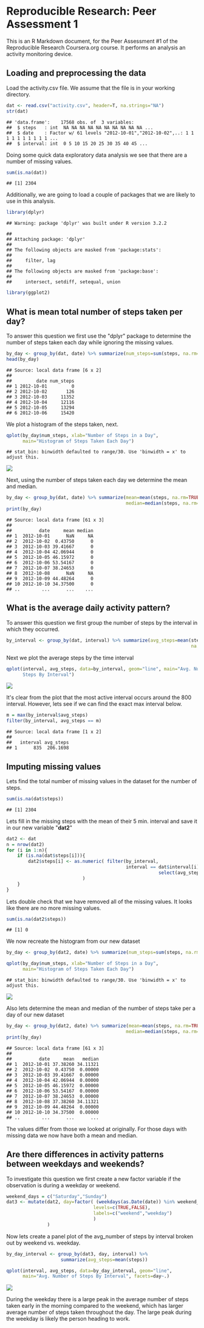 # Reproducible Research: Peer Assessment 1

This is an R Markdown document, for the Peer Assessment #1 of the Reproducible
Research Coursera.org course. It performs an analysis an activity monitoring 
device.

## Loading and preprocessing the data
Load the activity.csv file. We assume that the file is in your working 
directory.

```r
dat <- read.csv("activity.csv", header=T, na.strings="NA")
str(dat)
```

```
## 'data.frame':	17568 obs. of  3 variables:
##  $ steps   : int  NA NA NA NA NA NA NA NA NA NA ...
##  $ date    : Factor w/ 61 levels "2012-10-01","2012-10-02",..: 1 1 1 1 1 1 1 1 1 1 ...
##  $ interval: int  0 5 10 15 20 25 30 35 40 45 ...
```

Doing some quick data exploratory data analysis we see that there are a number 
of missing values.

```r
sum(is.na(dat))
```

```
## [1] 2304
```

Additionally, we are going to load a couple of packages that we are likely to 
use in this analysis.

```r
library(dplyr)
```

```
## Warning: package 'dplyr' was built under R version 3.2.2
```

```
## 
## Attaching package: 'dplyr'
## 
## The following objects are masked from 'package:stats':
## 
##     filter, lag
## 
## The following objects are masked from 'package:base':
## 
##     intersect, setdiff, setequal, union
```

```r
library(ggplot2)
```




## What is mean total number of steps taken per day?
To answer this question we first use the "dplyr" package to determine the number
of steps taken each day while ignoring the missing values.

```r
by_day <- group_by(dat, date) %>% summarize(num_steps=sum(steps, na.rm=TRUE))
head(by_day)
```

```
## Source: local data frame [6 x 2]
## 
##         date num_steps
## 1 2012-10-01         0
## 2 2012-10-02       126
## 3 2012-10-03     11352
## 4 2012-10-04     12116
## 5 2012-10-05     13294
## 6 2012-10-06     15420
```

We plot a histogram of the steps taken, next.

```r
qplot(by_day$num_steps, xlab="Number of Steps in a Day", 
      main="Histogram of Steps Taken Each Day")
```

```
## stat_bin: binwidth defaulted to range/30. Use 'binwidth = x' to adjust this.
```

![](PA1_template_files/figure-html/unnamed-chunk-5-1.png) 

Next, using the number of steps taken each day we determine the mean and median.

```r
by_day <- group_by(dat, date) %>% summarize(mean=mean(steps, na.rm=TRUE),
                                            median=median(steps, na.rm=TRUE))
print(by_day)
```

```
## Source: local data frame [61 x 3]
## 
##          date     mean median
## 1  2012-10-01      NaN     NA
## 2  2012-10-02  0.43750      0
## 3  2012-10-03 39.41667      0
## 4  2012-10-04 42.06944      0
## 5  2012-10-05 46.15972      0
## 6  2012-10-06 53.54167      0
## 7  2012-10-07 38.24653      0
## 8  2012-10-08      NaN     NA
## 9  2012-10-09 44.48264      0
## 10 2012-10-10 34.37500      0
## ..        ...      ...    ...
```




## What is the average daily activity pattern?
To answer this question we first group the number of steps by the interval in 
which they occurred.

```r
by_interval <- group_by(dat, interval) %>% summarize(avg_steps=mean(steps, 
                                                                    na.rm=TRUE))
```

Next we plot the average steps by the time interval

```r
qplot(interval, avg_steps, data=by_interval, geom="line", main="Avg. Number of 
      Steps By Interval")
```

![](PA1_template_files/figure-html/unnamed-chunk-8-1.png) 

It's clear from the plot that the most active interval occurs around the 800
interval. However, lets see if we can find the exact max interval below.

```r
m = max(by_interval$avg_steps)
filter(by_interval, avg_steps == m)
```

```
## Source: local data frame [1 x 2]
## 
##   interval avg_steps
## 1      835  206.1698
```




## Imputing missing values
Lets find the total number of missing values in the dataset for the number of steps.

```r
sum(is.na(dat$steps))
```

```
## [1] 2304
```

Lets fill in the missing steps with the mean of their 5 min. interval and save 
it in our new variable "**dat2**"

```r
dat2 <- dat
n = nrow(dat2)
for (i in 1:n){
    if (is.na(dat$steps[i])){
        dat2$steps[i] <- as.numeric( filter(by_interval, 
                                            interval == dat$interval[i]) %>% 
                                                        select(avg_steps)
                            )
    }
}
```
Lets double check that we have removed all of the missing values. It looks like
there are no more missing values.

```r
sum(is.na(dat2$steps))
```

```
## [1] 0
```

We now recreate the histogram from our new dataset

```r
by_day <- group_by(dat2, date) %>% summarize(num_steps=sum(steps, na.rm=TRUE))

qplot(by_day$num_steps, xlab="Number of Steps in a Day", 
      main="Histogram of Steps Taken Each Day")
```

```
## stat_bin: binwidth defaulted to range/30. Use 'binwidth = x' to adjust this.
```

![](PA1_template_files/figure-html/unnamed-chunk-13-1.png) 

Also lets determine the mean and median of the number of steps take per a day of
our new dataset

```r
by_day <- group_by(dat2, date) %>% summarize(mean=mean(steps, na.rm=TRUE),
                                            median=median(steps, na.rm=TRUE))
print(by_day)
```

```
## Source: local data frame [61 x 3]
## 
##          date     mean   median
## 1  2012-10-01 37.38260 34.11321
## 2  2012-10-02  0.43750  0.00000
## 3  2012-10-03 39.41667  0.00000
## 4  2012-10-04 42.06944  0.00000
## 5  2012-10-05 46.15972  0.00000
## 6  2012-10-06 53.54167  0.00000
## 7  2012-10-07 38.24653  0.00000
## 8  2012-10-08 37.38260 34.11321
## 9  2012-10-09 44.48264  0.00000
## 10 2012-10-10 34.37500  0.00000
## ..        ...      ...      ...
```

The values differ from those we looked at originally. For those days with 
missing data we now have both a mean and median. 




## Are there differences in activity patterns between weekdays and weekends?
To investigate this question we first create a new factor variable if the 
observation is during a weekday or weekend.

```r
weekend_days = c("Saturday","Sunday")
dat3 <- mutate(dat2, day=factor( (weekdays(as.Date(date)) %in% weekend_days),
                                levels=c(TRUE,FALSE), 
                                labels=c("weekend","weekday")
                                )
               )
```

Now lets create a panel plot of the avg_number of steps by interval broken out 
by weekend vs. weekday.

```r
by_day_interval <- group_by(dat3, day, interval) %>% 
                    summarize(avg_steps=mean(steps))

qplot(interval, avg_steps, data=by_day_interval, geom="line", 
      main="Avg. Number of Steps By Interval", facets=day~.)
```

![](PA1_template_files/figure-html/unnamed-chunk-16-1.png) 

During the weekday there is a large peak in the average number of steps taken early in the morning compared to the weekend, which has larger average number of
steps taken throughout the day. The large peak during the weekday is likely the 
person heading to work.
